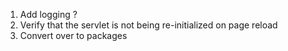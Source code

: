 1. Add logging ?
2. Verify that the servlet is not being re-initialized on page reload
3. Convert over to packages


